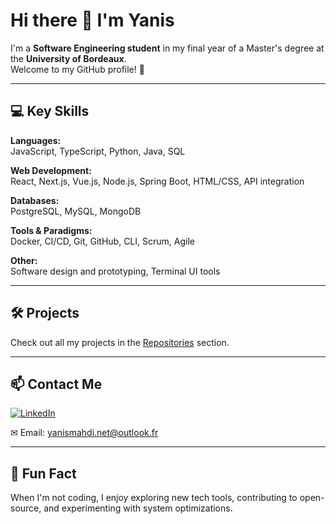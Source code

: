 # Hi there 👋 I'm Yanis

I'm a **Software Engineering student** in my final year of a Master's degree at the **University of Bordeaux**.  
Welcome to my GitHub profile! 🚀

---

## 💻 Key Skills

**Languages:**  
JavaScript, TypeScript, Python, Java, SQL  

**Web Development:**  
React, Next.js, Vue.js, Node.js, Spring Boot, HTML/CSS, API integration  

**Databases:**  
PostgreSQL, MySQL, MongoDB  

**Tools & Paradigms:**  
Docker, CI/CD, Git, GitHub, CLI, Scrum, Agile

**Other:**  
Software design and prototyping, Terminal UI tools

---

## 🛠 Projects 

Check out all my projects in the [Repositories](https://github.com/mrzefix23?tab=repositories) section.

---

## 📫 Contact Me

[![LinkedIn](https://img.shields.io/badge/LinkedIn-0077B5?style=flat&logo=linkedin&logoColor=white)](https://www.linkedin.com/in/yanis-mahdi-933a37238/)

✉ Email: yanismahdi.net@outlook.fr

---

## 🌟 Fun Fact

When I'm not coding, I enjoy exploring new tech tools, contributing to open-source, and experimenting with system optimizations.
